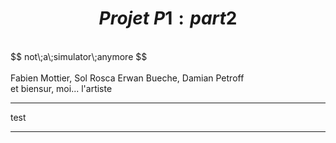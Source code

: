 

# $$ Projet\;P1: part 2 $$
<br>
$$ not\;a\;simulator\;anymore $$
<br>
<br>
Fabien Mottier, Sol Rosca
Erwan Bueche, Damian Petroff 
<br>
et biensur, moi... l'artiste

---



test


---